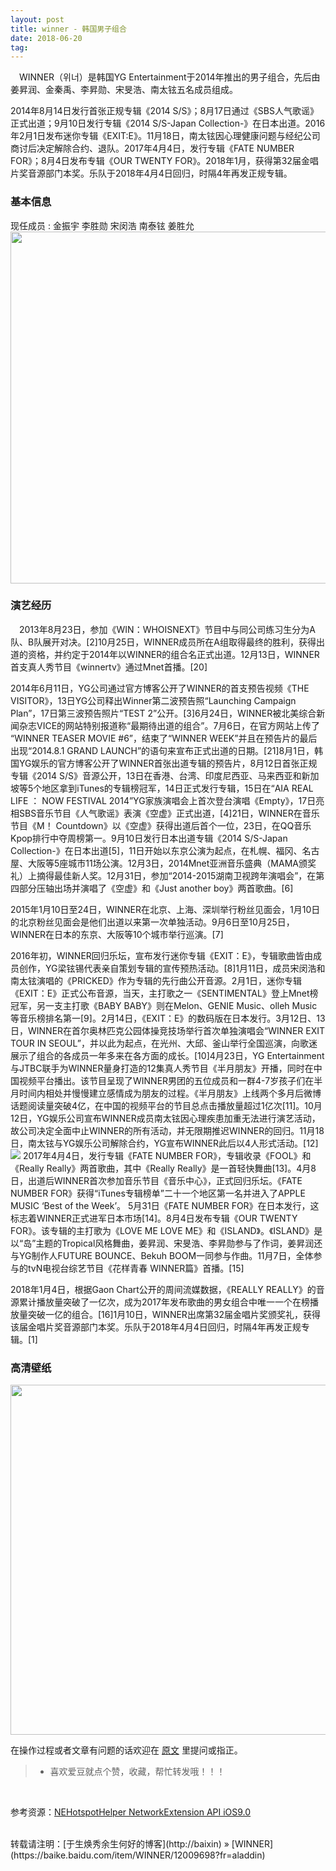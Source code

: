 ```yaml
---
layout: post
title: winner - 韩国男子组合 
date: 2018-06-20 
tag: 
---
```


　WINNER（위너）是韩国YG Entertainment于2014年推出的男子组合，先后由姜昇润、金秦禹、李昇勋、宋旻浩、南太铉五名成员组成。

2014年8月14日发行首张正规专辑《2014 S/S》；8月17日通过《SBS人气歌谣》正式出道；9月10日发行专辑《2014 S/S-Japan Collection-》在日本出道。2016年2月1日发布迷你专辑《EXIT:E》。11月18日，南太铉因心理健康问题与经纪公司商讨后决定解除合约、退队。2017年4月4日，发行专辑《FATE NUMBER FOR》；8月4日发布专辑《OUR TWENTY FOR》。2018年1月，获得第32届金唱片奖音源部门本奖。乐队于2018年4月4日回归，时隔4年再发正规专辑。
### 基本信息
现任成员 :	金振宇	李胜勋	宋闵浩	南泰铉	姜胜允
<img class="lb_mainimg" unselectable="on" alt="" data-link="http://star.ettoday.net/news/982254" data-imgid="a8edd0a62eca86de85ffde0b2fac54e6" data-src="http://p0.so.qhmsg.com/t01a50250dc59d021ef.jpg" src="http://cdn2.ettoday.net/images/2707/d2707705.jpg" style="top: 0px; opacity: 1; width: 1130px; height: 563px; left: 0px;">
### 演艺经历

　2013年8月23日，参加《WIN：WHOISNEXT》节目中与同公司练习生分为A队、B队展开对决。[2]10月25日，WINNER成员所在A组取得最终的胜利，获得出道的资格，并约定于2014年以WINNER的组合名正式出道。12月13日，WINNER首支真人秀节目《winnertv》通过Mnet首播。[20]

2014年6月11日，YG公司通过官方博客公开了WINNER的首支预告视频《THE VISITOR》，13日YG公司释出Winner第二波预告照“Launching Campaign Plan”，17日第三波预告照片“TEST 2”公开。[3]6月24日，WINNER被北美综合新闻杂志VICE的网站特别报道称“最期待出道的组合”。7月6日，在官方网站上传了 “WINNER TEASER MOVIE #6”，结束了“WINNER WEEK”并且在预告片的最后出现“2014.8.1 GRAND LAUNCH”的语句来宣布正式出道的日期。[21]8月1日，韩国YG娱乐的官方博客公开了WINNER首张出道专辑的预告片，8月12日首张正规专辑《2014 S/S》音源公开，13日在香港、台湾、印度尼西亚、马来西亚和新加坡等5个地区拿到iTunes的专辑榜冠军，14日正式发行专辑，15日在“AIA REAL LIFE ： NOW FESTIVAL 2014”YG家族演唱会上首次登台演唱《Empty》，17日亮相SBS音乐节目《人气歌谣》表演《空虚》正式出道，[4]21日，WINNER在音乐节目《M！ Countdown》以《空虚》获得出道后首个一位，23日，在QQ音乐Kpop排行中夺周榜第一。9月10日发行日本出道专辑《2014 S/S-Japan Collection-》在日本出道[5]，11日开始以东京公演为起点，在札幌、福冈、名古屋、大阪等5座城市11场公演。12月3日，2014Mnet亚洲音乐盛典（MAMA颁奖礼）上摘得最佳新人奖。12月31日，参加“2014-2015湖南卫视跨年演唱会”，在第四部分压轴出场并演唱了《空虚》和《Just another boy》两首歌曲。[6]

2015年1月10日至24日，WINNER在北京、上海、深圳举行粉丝见面会，1月10日的北京粉丝见面会是他们出道以来第一次单独活动。9月6日至10月25日，WINNER在日本的东京、大阪等10个城市举行巡演。[7]

2016年初，WINNER回归乐坛，宣布发行迷你专辑《EXIT：E》，专辑歌曲皆由成员创作，YG梁铉锡代表亲自策划专辑的宣传预热活动。[8]1月11日，成员宋闵浩和南太铉演唱的《PRICKED》作为专辑的先行曲公开音源。2月1日，迷你专辑《EXIT：E》正式公布音源，当天，主打歌之一《SENTIMENTAL》登上Mnet榜冠军，另一支主打歌《BABY BABY》则在Melon、GENIE Music、olleh Music等音乐榜排名第一[9]。2月14日，《EXIT：E》的数码版在日本发行。3月12日、13日，WINNER在首尔奥林匹克公园体操竞技场举行首次单独演唱会“WINNER EXIT TOUR IN SEOUL”，并以此为起点，在光州、大邱、釜山举行全国巡演，向歌迷展示了组合的各成员一年多来在各方面的成长。[10]4月23日，YG Entertainment与JTBC联手为WINNER量身打造的12集真人秀节目《半月朋友》开播，同时在中国视频平台播出。该节目呈现了WINNER男团的五位成员和一群4-7岁孩子们在半月时间内相处并慢慢建立感情成为朋友的过程。《半月朋友》上线两个多月后微博话题阅读量突破4亿，在中国的视频平台的节目总点击播放量超过1亿次[11]。10月12日，YG娱乐公司宣布WINNER成员南太铉因心理疾患加重无法进行演艺活动，故公司决定全面中止WINNER的所有活动，并无限期推迟WINNER的回归。11月18日，南太铉与YG娱乐公司解除合约，YG宣布WINNER此后以4人形式活动。[12]
<img src="http://crawl.nosdn.127.net/c94df23b73229ed616cc6b6c1b42f462/cc7f4539519a36e27a7dd8a23478cca6.jpg">
2017年4月4日，发行专辑《FATE NUMBER FOR》，专辑收录《FOOL》和《Really Really》两首歌曲，其中《Really Really》是一首轻快舞曲[13]。4月8日，出道后WINNER首次参加音乐节目《音乐中心》，正式回归乐坛。《FATE NUMBER FOR》获得“iTunes专辑榜单”二十一个地区第一名并进入了APPLE MUSIC ‘Best of the Week’。 5月31日《FATE NUMBER FOR》在日本发行，这标志着WINNER正式进军日本市场[14]。8月4日发布专辑《OUR TWENTY FOR》。该专辑的主打歌为《LOVE ME LOVE ME》和《ISLAND》。《ISLAND》是以“岛”主题的Tropical风格舞曲，姜昇润、宋旻浩、李昇勋参与了作词，姜昇润还与YG制作人FUTURE BOUNCE、Bekuh BOOM一同参与作曲。11月7日，全体参与的tvN电视台综艺节目《花样青春 WINNER篇》首播。[15]

2018年1月4日，根据Gaon Chart公开的周间流媒数据，《REALLY REALLY》的音源累计播放量突破了一亿次，成为2017年发布歌曲的男女组合中唯一一个在榜播放量突破一亿的组合。[16]1月10日，WINNER出席第32届金唱片奖颁奖礼，获得该届金唱片奖音源部门本奖。乐队于2018年4月4日回归，时隔4年再发正规专辑。[1]
### 高清壁纸

<img class="lb_mainimg" unselectable="on" alt="" data-link="http://enews.tw/article/931446" data-imgid="db5fafae020d69565a52dfb269fda6e3" data-src="http://p1.so.qhimgs1.com/t01865a6b9aa07a67b1.jpg" src="http://api.wownews.tw/attachments/558fd617913b0c11001d003d/2017/10/26/c8ab1d50417019cff502f2a52bea3c08.jpg" style="top: 0px; opacity: 1; width: 1130px; height: 560px; left: 0px;">




在操作过程或者文章有问题的话欢迎在 [原文](http://baixin.io/2017/01/iOS_Wifilist/) 里提问或指正。

>* 喜欢爱豆就点个赞，收藏，帮忙转发哦！！！

<br>

参考资源：[NEHotspotHelper NetworkExtension API iOS9.0](https://baike.so.com/doc/7048970-7726596.html)

<br>
转载请注明：[于生焕秀余生何好的博客](http://baixin) » [WINNER](https://baike.baidu.com/item/WINNER/12009698?fr=aladdin)  


